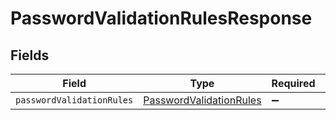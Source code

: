 # PasswordValidationRulesResponse


## Fields

| Field                                                                     | Type                                                                      | Required                                                                  | Description                                                               |
| ------------------------------------------------------------------------- | ------------------------------------------------------------------------- | ------------------------------------------------------------------------- | ------------------------------------------------------------------------- |
| `passwordValidationRules`                                                 | [PasswordValidationRules](../../models/shared/passwordvalidationrules.md) | :heavy_minus_sign:                                                        | N/A                                                                       |
